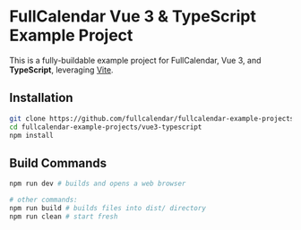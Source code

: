 
# FullCalendar Vue 3 & TypeScript Example Project

This is a fully-buildable example project for FullCalendar, Vue 3, and **TypeScript**, leveraging [Vite](https://github.com/vitejs/vite).


## Installation

```bash
git clone https://github.com/fullcalendar/fullcalendar-example-projects.git
cd fullcalendar-example-projects/vue3-typescript
npm install
```

## Build Commands

```bash
npm run dev # builds and opens a web browser

# other commands:
npm run build # builds files into dist/ directory
npm run clean # start fresh
```
